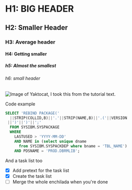 # H1: BIG HEADER
## H2: Smaller Header
### H3: Average header
#### H4: Getting smaller
##### h5: Almost the smallest
###### h6: small header


![Image of Yaktocat, I took this from the tutorial text.](https://octodex.github.com/images/yaktocat.png)



Code example

```SQL
SELECT 'REBIND PACKAGE('
  ||STRIP(COLLID,B)||'.'||STRIP(NAME,B)||'.('||VERSION
 ||')'||')'||';'
  FROM SYSIBM.SYSPACKAGE
  WHERE
    LASTUSED > 'YYYY-MM-DD'
    AND NAME in (select unique dname
      from SYSIBM.SYSPACKDEP where bname = 'TBL_NAME')
    AND PDSNAME = 'PROD.DBRMLIB';
```

And a task list too

- [x] Add pretext for the task list
- [x] Create the task list
- [ ] Merge the whole enchilada when you're done
